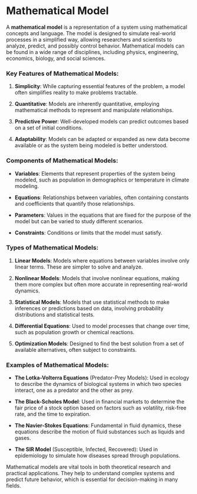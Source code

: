 # Mathematical Model
A **mathematical model** is a representation of a system using mathematical concepts and language. The model is designed to simulate real-world processes in a simplified way, allowing researchers and scientists to analyze, predict, and possibly control behavior. Mathematical models can be found in a wide range of disciplines, including physics, engineering, economics, biology, and social sciences.

### Key Features of Mathematical Models:

1. **Simplicity**: While capturing essential features of the problem, a model often simplifies reality to make problems tractable.
   
2. **Quantitative**: Models are inherently quantitative, employing mathematical methods to represent and manipulate relationships.

3. **Predictive Power**: Well-developed models can predict outcomes based on a set of initial conditions.

4. **Adaptability**: Models can be adapted or expanded as new data become available or as the system being modeled is better understood.

### Components of Mathematical Models:

- **Variables**: Elements that represent properties of the system being modeled, such as population in demographics or temperature in climate modeling.
  
- **Equations**: Relationships between variables, often containing constants and coefficients that quantify those relationships.

- **Parameters**: Values in the equations that are fixed for the purpose of the model but can be varied to study different scenarios.

- **Constraints**: Conditions or limits that the model must satisfy.

### Types of Mathematical Models:

1. **Linear Models**: Models where equations between variables involve only linear terms. These are simpler to solve and analyze.

2. **Nonlinear Models**: Models that involve nonlinear equations, making them more complex but often more accurate in representing real-world dynamics.

3. **Statistical Models**: Models that use statistical methods to make inferences or predictions based on data, involving probability distributions and statistical tests.

4. **Differential Equations**: Used to model processes that change over time, such as population growth or chemical reactions.

5. **Optimization Models**: Designed to find the best solution from a set of available alternatives, often subject to constraints.

### Examples of Mathematical Models:

- **The Lotka-Volterra Equations** (Predator-Prey Models): Used in ecology to describe the dynamics of biological systems in which two species interact, one as a predator and the other as prey.

- **The Black-Scholes Model**: Used in financial markets to determine the fair price of a stock option based on factors such as volatility, risk-free rate, and the time to expiration.

- **The Navier-Stokes Equations**: Fundamental in fluid dynamics, these equations describe the motion of fluid substances such as liquids and gases.

- **The SIR Model** (Susceptible, Infected, Recovered): Used in epidemiology to simulate how diseases spread through populations.

Mathematical models are vital tools in both theoretical research and practical applications. They help to understand complex systems and predict future behavior, which is essential for decision-making in many fields.